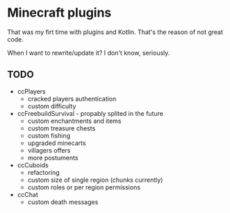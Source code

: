 # Minecraft plugins

That was my firt time with plugins and Kotlin.
That's the reason of not great code.

When I want to rewrite/update it? I don't know, seriously.

## TODO
  * ccPlayers
    - cracked players authentication
    - custom difficulty
  * ccFreebuildSurvival - propably splited in the future
    - custom enchantments and items
    - custom treasure chests
    - custom fishing
    - upgraded minecarts
    - villagers offers
    - more postuments
  * ccCuboids
    - refactoring
    - custom size of single region (chunks currently)
    - custom roles or per region permissions
  * ccChat
    - custom death messages